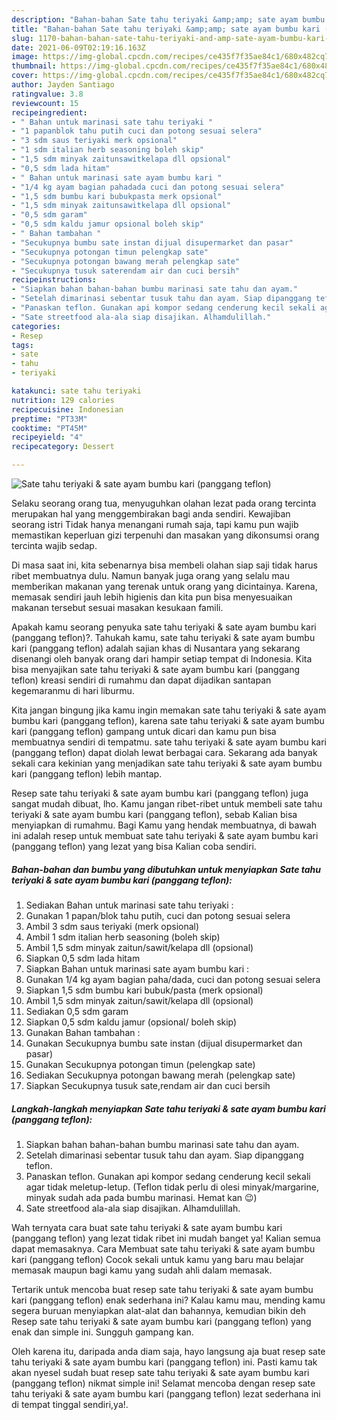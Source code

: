 ```yaml
---
description: "Bahan-bahan Sate tahu teriyaki &amp;amp; sate ayam bumbu kari (panggang teflon) yang lezat Untuk Jualan"
title: "Bahan-bahan Sate tahu teriyaki &amp;amp; sate ayam bumbu kari (panggang teflon) yang lezat Untuk Jualan"
slug: 1170-bahan-bahan-sate-tahu-teriyaki-and-amp-sate-ayam-bumbu-kari-panggang-teflon-yang-lezat-untuk-jualan
date: 2021-06-09T02:19:16.163Z
image: https://img-global.cpcdn.com/recipes/ce435f7f35ae84c1/680x482cq70/sate-tahu-teriyaki-sate-ayam-bumbu-kari-panggang-teflon-foto-resep-utama.jpg
thumbnail: https://img-global.cpcdn.com/recipes/ce435f7f35ae84c1/680x482cq70/sate-tahu-teriyaki-sate-ayam-bumbu-kari-panggang-teflon-foto-resep-utama.jpg
cover: https://img-global.cpcdn.com/recipes/ce435f7f35ae84c1/680x482cq70/sate-tahu-teriyaki-sate-ayam-bumbu-kari-panggang-teflon-foto-resep-utama.jpg
author: Jayden Santiago
ratingvalue: 3.8
reviewcount: 15
recipeingredient:
- " Bahan untuk marinasi sate tahu teriyaki "
- "1 papanblok tahu putih cuci dan potong sesuai selera"
- "3 sdm saus teriyaki merk opsional"
- "1 sdm italian herb seasoning boleh skip"
- "1,5 sdm minyak zaitunsawitkelapa dll opsional"
- "0,5 sdm lada hitam"
- " Bahan untuk marinasi sate ayam bumbu kari "
- "1/4 kg ayam bagian pahadada cuci dan potong sesuai selera"
- "1,5 sdm bumbu kari bubukpasta merk opsional"
- "1,5 sdm minyak zaitunsawitkelapa dll opsional"
- "0,5 sdm garam"
- "0,5 sdm kaldu jamur opsional boleh skip"
- " Bahan tambahan "
- "Secukupnya bumbu sate instan dijual disupermarket dan pasar"
- "Secukupnya potongan timun pelengkap sate"
- "Secukupnya potongan bawang merah pelengkap sate"
- "Secukupnya tusuk saterendam air dan cuci bersih"
recipeinstructions:
- "Siapkan bahan bahan-bahan bumbu marinasi sate tahu dan ayam."
- "Setelah dimarinasi sebentar tusuk tahu dan ayam. Siap dipanggang teflon."
- "Panaskan teflon. Gunakan api kompor sedang cenderung kecil sekali agar tidak meletup-letup. (Teflon tidak perlu di olesi minyak/margarine, minyak sudah ada pada bumbu marinasi. Hemat kan 😉)"
- "Sate streetfood ala-ala siap disajikan. Alhamdulillah."
categories:
- Resep
tags:
- sate
- tahu
- teriyaki

katakunci: sate tahu teriyaki 
nutrition: 129 calories
recipecuisine: Indonesian
preptime: "PT33M"
cooktime: "PT45M"
recipeyield: "4"
recipecategory: Dessert

---
```



![Sate tahu teriyaki &amp; sate ayam bumbu kari (panggang teflon)](https://img-global.cpcdn.com/recipes/ce435f7f35ae84c1/680x482cq70/sate-tahu-teriyaki-sate-ayam-bumbu-kari-panggang-teflon-foto-resep-utama.jpg)

Selaku seorang orang tua, menyuguhkan olahan lezat pada orang tercinta merupakan hal yang menggembirakan bagi anda sendiri. Kewajiban seorang istri Tidak hanya menangani rumah saja, tapi kamu pun wajib memastikan keperluan gizi terpenuhi dan masakan yang dikonsumsi orang tercinta wajib sedap.

Di masa  saat ini, kita sebenarnya bisa membeli olahan siap saji tidak harus ribet membuatnya dulu. Namun banyak juga orang yang selalu mau memberikan makanan yang terenak untuk orang yang dicintainya. Karena, memasak sendiri jauh lebih higienis dan kita pun bisa menyesuaikan makanan tersebut sesuai masakan kesukaan famili. 



Apakah kamu seorang penyuka sate tahu teriyaki &amp; sate ayam bumbu kari (panggang teflon)?. Tahukah kamu, sate tahu teriyaki &amp; sate ayam bumbu kari (panggang teflon) adalah sajian khas di Nusantara yang sekarang disenangi oleh banyak orang dari hampir setiap tempat di Indonesia. Kita bisa menyajikan sate tahu teriyaki &amp; sate ayam bumbu kari (panggang teflon) kreasi sendiri di rumahmu dan dapat dijadikan santapan kegemaranmu di hari liburmu.

Kita jangan bingung jika kamu ingin memakan sate tahu teriyaki &amp; sate ayam bumbu kari (panggang teflon), karena sate tahu teriyaki &amp; sate ayam bumbu kari (panggang teflon) gampang untuk dicari dan kamu pun bisa membuatnya sendiri di tempatmu. sate tahu teriyaki &amp; sate ayam bumbu kari (panggang teflon) dapat diolah lewat berbagai cara. Sekarang ada banyak sekali cara kekinian yang menjadikan sate tahu teriyaki &amp; sate ayam bumbu kari (panggang teflon) lebih mantap.

Resep sate tahu teriyaki &amp; sate ayam bumbu kari (panggang teflon) juga sangat mudah dibuat, lho. Kamu jangan ribet-ribet untuk membeli sate tahu teriyaki &amp; sate ayam bumbu kari (panggang teflon), sebab Kalian bisa menyiapkan di rumahmu. Bagi Kamu yang hendak membuatnya, di bawah ini adalah resep untuk membuat sate tahu teriyaki &amp; sate ayam bumbu kari (panggang teflon) yang lezat yang bisa Kalian coba sendiri.

<!--inarticleads1-->

##### Bahan-bahan dan bumbu yang dibutuhkan untuk menyiapkan Sate tahu teriyaki &amp; sate ayam bumbu kari (panggang teflon):

1. Sediakan  Bahan untuk marinasi sate tahu teriyaki :
1. Gunakan 1 papan/blok tahu putih, cuci dan potong sesuai selera
1. Ambil 3 sdm saus teriyaki (merk opsional)
1. Ambil 1 sdm italian herb seasoning (boleh skip)
1. Ambil 1,5 sdm minyak zaitun/sawit/kelapa dll (opsional)
1. Siapkan 0,5 sdm lada hitam
1. Siapkan  Bahan untuk marinasi sate ayam bumbu kari :
1. Gunakan 1/4 kg ayam bagian paha/dada, cuci dan potong sesuai selera
1. Siapkan 1,5 sdm bumbu kari bubuk/pasta (merk opsional)
1. Ambil 1,5 sdm minyak zaitun/sawit/kelapa dll (opsional)
1. Sediakan 0,5 sdm garam
1. Siapkan 0,5 sdm kaldu jamur (opsional/ boleh skip)
1. Gunakan  Bahan tambahan :
1. Gunakan Secukupnya bumbu sate instan (dijual disupermarket dan pasar)
1. Gunakan Secukupnya potongan timun (pelengkap sate)
1. Sediakan Secukupnya potongan bawang merah (pelengkap sate)
1. Siapkan Secukupnya tusuk sate,rendam air dan cuci bersih




<!--inarticleads2-->

##### Langkah-langkah menyiapkan Sate tahu teriyaki &amp; sate ayam bumbu kari (panggang teflon):

1. Siapkan bahan bahan-bahan bumbu marinasi sate tahu dan ayam.
1. Setelah dimarinasi sebentar tusuk tahu dan ayam. Siap dipanggang teflon.
1. Panaskan teflon. Gunakan api kompor sedang cenderung kecil sekali agar tidak meletup-letup. (Teflon tidak perlu di olesi minyak/margarine, minyak sudah ada pada bumbu marinasi. Hemat kan 😉)
1. Sate streetfood ala-ala siap disajikan. Alhamdulillah.




Wah ternyata cara buat sate tahu teriyaki &amp; sate ayam bumbu kari (panggang teflon) yang lezat tidak ribet ini mudah banget ya! Kalian semua dapat memasaknya. Cara Membuat sate tahu teriyaki &amp; sate ayam bumbu kari (panggang teflon) Cocok sekali untuk kamu yang baru mau belajar memasak maupun bagi kamu yang sudah ahli dalam memasak.

Tertarik untuk mencoba buat resep sate tahu teriyaki &amp; sate ayam bumbu kari (panggang teflon) enak sederhana ini? Kalau kamu mau, mending kamu segera buruan menyiapkan alat-alat dan bahannya, kemudian bikin deh Resep sate tahu teriyaki &amp; sate ayam bumbu kari (panggang teflon) yang enak dan simple ini. Sungguh gampang kan. 

Oleh karena itu, daripada anda diam saja, hayo langsung aja buat resep sate tahu teriyaki &amp; sate ayam bumbu kari (panggang teflon) ini. Pasti kamu tak akan nyesel sudah buat resep sate tahu teriyaki &amp; sate ayam bumbu kari (panggang teflon) nikmat simple ini! Selamat mencoba dengan resep sate tahu teriyaki &amp; sate ayam bumbu kari (panggang teflon) lezat sederhana ini di tempat tinggal sendiri,ya!.


